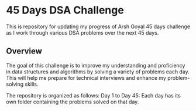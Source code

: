 # 45 Days DSA Challenge
This is repository for updating my progress of Arsh Goyal 45 days challenge as I work through various DSA problems over the next 45 days.
## Overview
The goal of this challenge is to improve my understanding and proficiency in data structures and algorithms by solving a variety of problems each day. This will help me prepare for technical interviews and enhance my problem-solving skills.

The repository is organized as follows: Day 1 to Day 45: Each day has its own folder containing the problems solved on that day.
